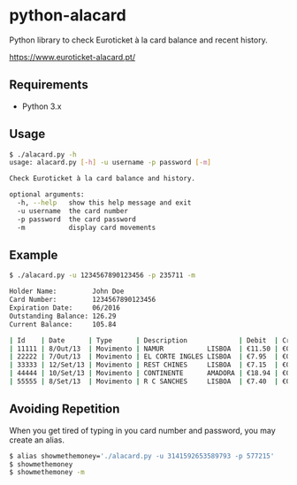 python-alacard
==============

Python library to check Euroticket à la card balance and recent history.

https://www.euroticket-alacard.pt/

Requirements
-----

- Python 3.x


Usage
-----

```bash
$ ./alacard.py -h
usage: alacard.py [-h] -u username -p password [-m]

Check Euroticket à la card balance and history.

optional arguments:
  -h, --help   show this help message and exit
  -u username  the card number
  -p password  the card password
  -m           display card movements
```

Example
-------

```bash
$ ./alacard.py -u 1234567890123456 -p 235711 -m

Holder Name:         John Doe
Card Number:         1234567890123456
Expiration Date:     06/2016
Outstanding Balance: 126.29
Current Balance:     105.84

| Id    | Date      | Type      | Description             | Debit  | Credit | Balance |
| 11111 | 8/Out/13  | Movimento | NAMUR           LISBOA  | €11.50 | €0.00  | 105.84  |
| 22222 | 7/Out/13  | Movimento | EL CORTE INGLES LISBOA  | €7.95  | €0.00  | 117.34  |
| 33333 | 12/Set/13 | Movimento | REST CHINES     LISBOA  | €7.15  | €0.00  | 125.29  |
| 44444 | 10/Set/13 | Movimento | CONTINENTE      AMADORA | €18.94 | €0.00  | 132.44  |
| 55555 | 8/Set/13  | Movimento | R C SANCHES     LISBOA  | €7.40  | €0.00  | 151.38  |
```

Avoiding Repetition
-------------------

When you get tired of typing in you card number and password, you may create an alias.

```bash
$ alias showmethemoney='./alacard.py -u 3141592653589793 -p 577215'
$ showmethemoney
$ showmethemoney -m
```
